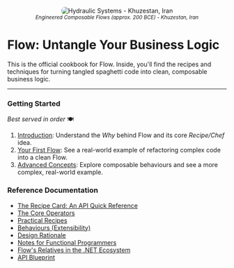 <p align="center">
  <img src="/assets/img/flow-1535x529.png" style="border-radius: 8px;" alt="Hydraulic Systems - Khuzestan, Iran"/>
  <br/>
  <small><i>Engineered Composable Flows (approx. 200 BCE) - Khuzestan, Iran</i></small>
</p>

# Flow: Untangle Your Business Logic

This is the official cookbook for Flow. Inside, you'll find the recipes and techniques for turning tangled spaghetti code into clean, composable business logic.

---

### Getting Started

_Best served in order_ 🍽️

1.  [Introduction](./pages/getting-started/introduction.md): Understand the _Why_ behind Flow and its core _Recipe/Chef_ idea.
2.  [Your First Flow](./pages/getting-started/your-first-flow.md): See a real-world example of refactoring complex code into a clean Flow.
3.  [Advanced Concepts](./pages/getting-started/advanced-concepts.md): Explore composable behaviours and see a more complex, real-world example.

### Reference Documentation

-   [The Recipe Card: An API Quick Reference](./pages/reference/recipe-card.md)
-   [The Core Operators](./pages/reference/core-operators.md)
-   [Practical Recipes](./pages/reference/practical-recipes.md)
-   [Behaviours (Extensibility)](./pages/reference/behaviours.md)
-   [Design Rationale](./pages/deep-dives/design-rationale.md)
-   [Notes for Functional Programmers](./pages/deep-dives/for-fp-developers.md)
-   [Flow's Relatives in the .NET Ecosystem](./pages/deep-dives/relatives-and-ecosystem.md)
-   [API Blueprint](./pages/reference/api-blueprint.md)
